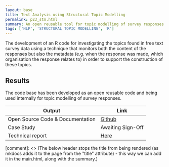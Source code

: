 ```yaml
---
layout: base
title: Text Analysis using Structural Topic Modelling
permalink: p23_stm.html
summary: An open reusable tool for topic modelling of survey responses
tags: ['NLP', 'STRUCTURAL TOPIC MODELLING', 'R']
---
```


The development of an R code for investigating the topics found in free text survey data using a technique that monitors both the content of the responses but also the metadata (e.g. when the response was made, which organisation the response relates to) in order to support the construction of these topics.

## Results

The code base has been developed as an open reusable code and being used internally for topic modelling of survey responses.

| Output | Link |
| ---- | ---- |
| Open Source Code & Documentation | [Github](https://github.com/nhsx/stm-survey-text) |
| Case Study | Awaiting Sign-Off |
| Technical report | [Here](https://github.com/nhsx/stm-survey-text/blob/main/reports/report_stm.pdf) |

[comment]: <> (The below header stops the title from being rendered (as mkdocs adds it to the page from the "title" attribute) - this way we can add it in the main.html, along with the summary.)
#

